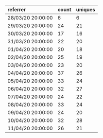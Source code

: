 | referrer          | count | uniques |
| :---------------- | :---- | :------ |
| 28/03/20 20:00:00 | 6     | 6       |
| 29/03/20 20:00:00 | 24    | 21      |
| 30/03/20 20:00:00 | 17    | 16      |
| 31/03/20 20:00:00 | 22    | 20      |
| 01/04/20 20:00:00 | 20    | 18      |
| 02/04/20 20:00:00 | 25    | 19      |
| 03/04/20 20:00:00 | 23    | 20      |
| 04/04/20 20:00:00 | 37    | 26      |
| 05/04/20 20:00:00 | 33    | 24      |
| 06/04/20 20:00:00 | 32    | 27      |
| 07/04/20 20:00:00 | 24    | 22      |
| 08/04/20 20:00:00 | 33    | 24      |
| 09/04/20 20:00:00 | 24    | 20      |
| 10/04/20 20:00:00 | 32    | 28      |
| 11/04/20 20:00:00 | 26    | 21      |